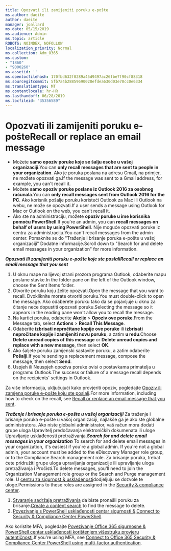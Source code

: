 ```yaml
---
title: Opozvati ili zamijeniti poruku e-pošte
ms.author: daeite
author: daeite
manager: joallard
ms.date: 05/15/2019
ms.audience: Admin
ms.topic: article
ROBOTS: NOINDEX, NOFOLLOW
localization_priority: Normal
ms.collection: Adm_O365
ms.custom:
- "1860"
- "9000260"
ms.assetid: ''
ms.openlocfilehash: 170fbd632f0289a45d9497ac26fbe7f90cf88318
ms.sourcegitcommit: 5fb7a4b28859690020efdea630d03e70cc0e6334
ms.translationtype: MT
ms.contentlocale: hr-HR
ms.lasthandoff: 06/28/2019
ms.locfileid: "35356589"
---
```

# <a name="recall-or-replace-an-email-message"></a><span data-ttu-id="d2b6e-102">Opozvati ili zamijeniti poruku e-pošte</span><span class="sxs-lookup"><span data-stu-id="d2b6e-102">Recall or replace an email message</span></span>

- <span data-ttu-id="d2b6e-103">Možete **samo opoziv poruke koje se šalju osobe u vašoj organizaciji**.</span><span class="sxs-lookup"><span data-stu-id="d2b6e-103">You can **only recall messages that are sent to people in your organization**.</span></span> <span data-ttu-id="d2b6e-104">Ako je poruka poslana na adresu Gmail, na primjer, ne možete opozvati ga.</span><span class="sxs-lookup"><span data-stu-id="d2b6e-104">If the message was sent to a Gmail address, for example, you can't recall it.</span></span>
- <span data-ttu-id="d2b6e-105">Možete **samo opoziv poruke poslane iz Outlook 2016 za osobnog računala**.</span><span class="sxs-lookup"><span data-stu-id="d2b6e-105">You can **only recall messages sent from Outlook 2016 for the PC**.</span></span> <span data-ttu-id="d2b6e-106">Ako korisnik pošalje poruku koristeći Outlook za Mac ili Outlook na webu, ne može se opozvati.</span><span class="sxs-lookup"><span data-stu-id="d2b6e-106">If a user sends a message using Outlook for Mac or Outlook on the web, you can't recall it.</span></span>
- <span data-ttu-id="d2b6e-107">Ako ste na administraciju, možete **opoziv poruke u ime korisnika pomoću PowerShell**.</span><span class="sxs-lookup"><span data-stu-id="d2b6e-107">If you're an admin, you can **recall messages on behalf of users by using PowerShell**.</span></span> <span data-ttu-id="d2b6e-108">Nije moguće opozvati poruke iz centra za administraciju.</span><span class="sxs-lookup"><span data-stu-id="d2b6e-108">You can't recall messages from the admin center.</span></span> <span data-ttu-id="d2b6e-109">Pomaknite se do "Traženje i brisanje poruka e-pošte u vašoj organizaciji" Dodatne informacije.</span><span class="sxs-lookup"><span data-stu-id="d2b6e-109">Scroll down to "Search for and delete email messages in your organization" for more information.</span></span>

<span data-ttu-id="d2b6e-110">***Opozvati ili zamijeniti poruku e-pošte koje ste poslali***</span><span class="sxs-lookup"><span data-stu-id="d2b6e-110">***Recall or replace an email message that you sent***</span></span>

1. <span data-ttu-id="d2b6e-111">U oknu mape na lijevoj strani prozora programa Outlook, odaberite mapu poslane stavke.</span><span class="sxs-lookup"><span data-stu-id="d2b6e-111">In the folder pane on the left of the Outlook window, choose the Sent Items folder.</span></span>
2. <span data-ttu-id="d2b6e-112">Otvorite poruku koju želite opozvati.</span><span class="sxs-lookup"><span data-stu-id="d2b6e-112">Open the message that you want to recall.</span></span> <span data-ttu-id="d2b6e-113">Dvokliknite morate otvoriti poruku.</span><span class="sxs-lookup"><span data-stu-id="d2b6e-113">You must double-click to open the message.</span></span> <span data-ttu-id="d2b6e-114">Ako odaberete poruku tako da se pojavljuje u oknu za čitanje neće dopustiti opozvati poruku.</span><span class="sxs-lookup"><span data-stu-id="d2b6e-114">Selecting the message so it appears in the reading pane won't allow you to recall the message.</span></span>
3. <span data-ttu-id="d2b6e-115">Na kartici poruka, odaberite **Akcije** > **Opoziv ove poruke**.</span><span class="sxs-lookup"><span data-stu-id="d2b6e-115">From the Message tab, select **Actions** > **Recall This Message**.</span></span>
4. <span data-ttu-id="d2b6e-116">Odaberite **izbrisati nepročitane kopije ove poruke** ili **izbrisati nepročitane kopije i zamijeniti novu poruku**, a zatim **u redu**.</span><span class="sxs-lookup"><span data-stu-id="d2b6e-116">Choose **Delete unread copies of this message** or **Delete unread copies and replace with a new message**, then select **OK**.</span></span>
5. <span data-ttu-id="d2b6e-117">Ako šaljete poruku zamjenski sastavite poruku, a zatim odaberite **Pošalji**.</span><span class="sxs-lookup"><span data-stu-id="d2b6e-117">If you’re sending a replacement message, compose the message, then select **Send**.</span></span>
6. <span data-ttu-id="d2b6e-118">Uspjeh ili Neuspjeh opoziva poruke ovisi o postavkama primatelja u programu Outlook.</span><span class="sxs-lookup"><span data-stu-id="d2b6e-118">The success or failure of a message recall depends on the recipients' settings in Outlook.</span></span>

<span data-ttu-id="d2b6e-119">Za više informacija, uključujući kako provjeriti opoziv, pogledajte [Opoziv ili zamjena poruke e-pošte koju ste poslali](https://support.office.com/article/35027f88-d655-4554-b4f8-6c0729a723a0).</span><span class="sxs-lookup"><span data-stu-id="d2b6e-119">For more information, including how to check on the recall, see [Recall or replace an email message that you sent](https://support.office.com/article/35027f88-d655-4554-b4f8-6c0729a723a0).</span></span>

<span data-ttu-id="d2b6e-120">***Traženje i brisanje poruka e-pošte u vašoj organizaciji*** Za traženje i brisanje poruka e-pošte u vašoj organizaciji, najlakše ga je ako ste globalne administratora. Ako niste globalni administrator, vaš račun mora dodati grupe uloga Upravitelj predočavanja elektroničkih dokumenata ili uloge Upravljanje usklađenosti pretraživanja.</span><span class="sxs-lookup"><span data-stu-id="d2b6e-120">***Search for and delete email messages in your organization*** To search for and delete email messages in your organization, it's easiest if you're a global admin. If you're not a global admin, your account must be added to the eDiscovery Manager role group, or to the Compliance Search management role.</span></span> <span data-ttu-id="d2b6e-121">Za brisanje poruka, trebat ćete pridružiti grupe uloga upravljanja organizacije ili upravljanje uloga pretraživanja i Pročisti.</span><span class="sxs-lookup"><span data-stu-id="d2b6e-121">To delete messages, you'll need to join the Organization Management role group or the Search and Purge management role.</span></span> <span data-ttu-id="d2b6e-122">U [centru za sigurnost & usklađenosti](https://protection.office.com/)dodjeljuju se dozvole te uloge.</span><span class="sxs-lookup"><span data-stu-id="d2b6e-122">Permissions to these roles are assigned in the [Security & compliance center](https://protection.office.com/).</span></span>

1. <span data-ttu-id="d2b6e-123">[Stvaranje sadržaja pretraživanja](https://docs.microsoft.com/office365/securitycompliance/content-search) da biste pronašli poruku za brisanje.</span><span class="sxs-lookup"><span data-stu-id="d2b6e-123">[Create a content search](https://docs.microsoft.com/office365/securitycompliance/content-search) to find the message to delete.</span></span>
2. <span data-ttu-id="d2b6e-124">[Povezivanje s PowerShell usklađenosti centar sigurnosti &](https://docs.microsoft.com/powershell/exchange/office-365-scc/connect-to-scc-powershell/connect-to-scc-powershell?view=exchange-ps).</span><span class="sxs-lookup"><span data-stu-id="d2b6e-124">[Connect to Security & Compliance Center PowerShell](https://docs.microsoft.com/powershell/exchange/office-365-scc/connect-to-scc-powershell/connect-to-scc-powershell?view=exchange-ps).</span></span> 

<span data-ttu-id="d2b6e-125">Ako koristite MFA, pogledajte [Povezivanje Office 365 sigurnosne & PowerShell centar usklađenosti korištenjem višestruku provjeru autentičnosti](https://docs.microsoft.com/powershell/exchange/office-365-scc/connect-to-scc-powershell/mfa-connect-to-scc-powershell?view=exchange-ps).</span><span class="sxs-lookup"><span data-stu-id="d2b6e-125">If you're using MFA, see [Connect to Office 365 Security & Compliance Center PowerShell using multi-factor authentication](https://docs.microsoft.com/powershell/exchange/office-365-scc/connect-to-scc-powershell/mfa-connect-to-scc-powershell?view=exchange-ps).</span></span> 
